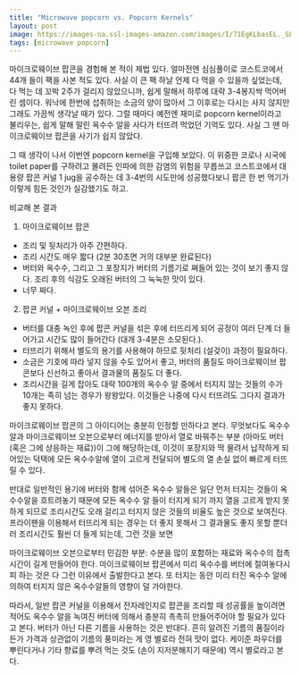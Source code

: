 ```yaml
---
title: "Microwave popcorn vs. Popcorn Kernels"
layout: post
image: https://images-na.ssl-images-amazon.com/images/I/71EgKLbasEL._SL1500_.jpg
tags: [microwave popcorn]
---
```


마이크로웨이브 팝콘을 경험해 본 적이 제법 있다. 얼마전엔 심심풀이로 코스트코에서 44개 들이 팩을 사본 적도 있다. 사실 이 큰 팩 하날 언제 다 먹을 수 있을까 싶었는데, 다 먹는 데 꼬박 2주가 걸리지 않았으니까, 쉽게 말해서 하루에 대략 3-4봉지싹 먹어버린 셈이다. 워낙에 한번에 섭취하는 소금의 양이 많아서 그 이후로는 다시는 사지 않지만 그래도 가끔씩 생각날 때가 있다. 그럴 때마다 예전엔 재미로 popcorn kernel이라고 불리우는, 쉽게 말해 말린 옥수수 알을 사다가 터뜨려 먹었던 기억도 있다. 사실 그 땐 마이크로웨이브 팝콘을 사기가 쉽지 않았다. 

그 때 생각이 나서 이번엔 popcorn kernel을 구입해 보았다. 이 위중한 코로나 시국에 toilet paper를 구하려고 몰려든 인파에 의한 감염의 위험을 무릅쓰고 코스트코에서 대용량 팝콘 커널 1 jug을 공수하는 데 3-4번의 시도만에 성공했다보니 팝콘 한 번 먹기가 이렇게 힘든 것인가 실감했기도 하고. 

비교해 본 결과
1) 마이크로웨이브 팝콘
- 조리 및 뒷처리가 아주 간편하다.
- 조리 시간도 매우 짧다 (2분 30초면 거의 대부분 완료된다)
- 버터와 옥수수, 그리고 그 포장지가 버터의 기름기로 쪄들어 있는 것이 보기 좋지 않다. 조리 후의 식감도 오래된 버터의 그 눅눅한 맛이 있다. 
- 너무 짜다.

2) 팝콘 커널 + 마이크로웨이브 오븐 조리
- 버터를 대충 녹인 후에 팝콘 커널을 섞은 후에 터뜨리게 되어 공정이 여러 단계 더 들어가고 시간도 많이 들어간다 (대개 3-4분은 소모된다.).
- 터뜨리기 위해서 별도의 용기를 사용해야 하므로 뒷처리 (설겆이) 과정이 필요하다.
- 소금은 기호에 따라 넣지 않을 수도 있어서 좋고, 버터의 품질도 마이크로웨이브 팝콘보다 신선하고 좋아서 결과물의 품질도 더 좋다.
- 조리시간을 길게 잡아도 대략 100개의 옥수수 알 중에서 터지지 않는 것들의 수가 10개는 족히 넘는 경우가 왕왕있다. 이것들은 나중에 다시 터뜨려도 그다지 결과가 좋지 못하다.

마이크로웨이브 팝콘의 그 아이디어는 충분히 인정할 만하다고 본다. 무엇보다도 옥수수 알과 마이크로웨이브 오븐으로부터 에너지를 받아서 열로 바꿔주는 부분 (아마도 버터(혹은 그에 상응하는 재료))이 그에 해당하는데, 이것이 포장지와 딱 물려서 납작하게 되어있는 덕택에 모든 옥수수알에 열이 고르게 전달되어 별도의 열 손실 없이 빠르게 터뜨릴 수 있다. 

반대로 일반적인 용기에 버터와 함께 섞어준 옥수수 알들은 일단 먼저 터지는 것들이 옥수수알을 흐트려놓기 때문에 모든 옥수수 알 들이 터지게 되기 까지 열을 고르게 받지 못하게 되므로 조리시간도 오래 걸리고 터지지 않은 것들의 비율도 높은 것으로 보여진다. 프라이팬을 이용해서 터뜨리게 되는 경우는 더 좋지 못해서 그 결과물도 좋지 못할 뿐더러 조리시간도 훨씬 더 들게 되는데, 그런 것을 보면 

마이크로웨이브 오븐으로부터 민김한 부분: 수분을 많이 포함하는 재료와 옥수수의 접촉시간이 길게 만들어야 한다. 마이크로웨이브 팝콘에서 미리 옥수수를 버터에 절여놓다시피 하는 것은 다 그런 이유에서 출발한다고 본다. 또 터지는 동안 미리 터진 옥수수 알에 의하여 터지지 않은 옥수수알들의 영향이 덜 가야한다. 

따라서, 일반 팝콘 커널을 이용해서 전자레인지로 팝콘을 조리할 때 성공률을 높이려면 적어도 옥수수 알을 녹여진 버터에 의해서 충분히 촉촉히 만들어주어야 할 필요가 있다고 본다. 버터가 아닌 다른 기름을 사용하는 것은 반대다. 흔히 알려진 기름의 품질이라든가 가격과 상관없이 기름의 풍미라는 게 영 별로라 전혀 맛이 없다. 케이준 파우더를 뿌린다거나 기타 향료를 뿌려 먹는 것도 (손이 지저분해지기 때문에) 역시 별로라고 본다. 